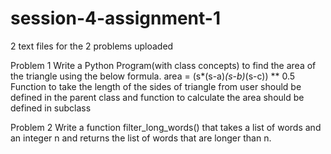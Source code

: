 # session-4-assignment-1

2 text files for the 2 problems uploaded

Problem 1
Write a Python Program(with class concepts) to find the area of the triangle using the below
formula.
area = (s*(s-a)*(s-b)*(s-c)) ** 0.5
Function to take the length of the sides of triangle from user should be defined in the parent
class and function to calculate the area should be defined in subclass

Problem 2
Write a function filter_long_words() that takes a list of words and an integer n and returns the list
of words that are longer than n.
